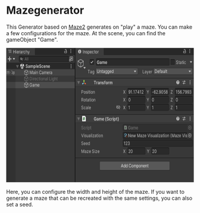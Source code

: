 # Mazegenerator

This Generator based on [Maze2](https://catlikecoding.com/unity/tutorials/prototypes/maze-2/) generates on "play" a maze. You can make a few configurations for the maze. At the scene, you can find the gameObject "Game".
<p float="right">
	<img src="./Images/Maze_Scene.png" width="640" height="360"/>
</p>
Here, you can configure the width and height of the maze. If you want to generate a maze that can be recreated with the same settings, you can also set a seed.
